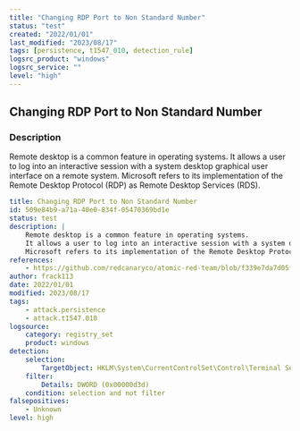 ```yaml
---
title: "Changing RDP Port to Non Standard Number"
status: "test"
created: "2022/01/01"
last_modified: "2023/08/17"
tags: [persistence, t1547_010, detection_rule]
logsrc_product: "windows"
logsrc_service: ""
level: "high"
---
```


## Changing RDP Port to Non Standard Number

### Description

Remote desktop is a common feature in operating systems.
It allows a user to log into an interactive session with a system desktop graphical user interface on a remote system.
Microsoft refers to its implementation of the Remote Desktop Protocol (RDP) as Remote Desktop Services (RDS).


```yml
title: Changing RDP Port to Non Standard Number
id: 509e84b9-a71a-40e0-834f-05470369bd1e
status: test
description: |
    Remote desktop is a common feature in operating systems.
    It allows a user to log into an interactive session with a system desktop graphical user interface on a remote system.
    Microsoft refers to its implementation of the Remote Desktop Protocol (RDP) as Remote Desktop Services (RDS).
references:
    - https://github.com/redcanaryco/atomic-red-team/blob/f339e7da7d05f6057fdfcdd3742bfcf365fee2a9/atomics/T1021.001/T1021.001.md#atomic-test-1---rdp-to-domaincontroller
author: frack113
date: 2022/01/01
modified: 2023/08/17
tags:
    - attack.persistence
    - attack.t1547.010
logsource:
    category: registry_set
    product: windows
detection:
    selection:
        TargetObject: HKLM\System\CurrentControlSet\Control\Terminal Server\WinStations\RDP-Tcp\PortNumber
    filter:
        Details: DWORD (0x00000d3d)
    condition: selection and not filter
falsepositives:
    - Unknown
level: high

```
